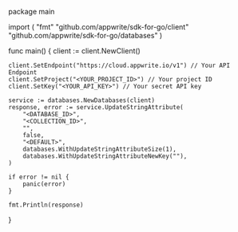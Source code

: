 package main

import (
    "fmt"
    "github.com/appwrite/sdk-for-go/client"
    "github.com/appwrite/sdk-for-go/databases"
)

func main() {
    client := client.NewClient()

    client.SetEndpoint("https://cloud.appwrite.io/v1") // Your API Endpoint
    client.SetProject("<YOUR_PROJECT_ID>") // Your project ID
    client.SetKey("<YOUR_API_KEY>") // Your secret API key

    service := databases.NewDatabases(client)
    response, error := service.UpdateStringAttribute(
        "<DATABASE_ID>",
        "<COLLECTION_ID>",
        "",
        false,
        "<DEFAULT>",
        databases.WithUpdateStringAttributeSize(1),
        databases.WithUpdateStringAttributeNewKey(""),
    )

    if error != nil {
        panic(error)
    }

    fmt.Println(response)
}
